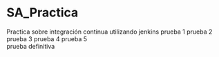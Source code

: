# SA_Practica
Practica sobre integración continua utilizando jenkins
prueba 1
prueba 2
prueba 3
prueba 4
prueba 5  
prueba definitiva  
